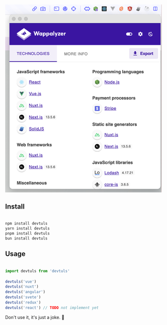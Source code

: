 
![](./image.png)


## Install

``` shell

npm install devtuls
yarn install devtuls
pnpm install devtuls
bun install devtuls

```


## Usage

```ts

import devtuls from 'devtuls'

devtuls('vue')
devtuls('nuxt')
devtuls('angular')
devtuls('svete')
devtuls('redux')
devtuls('react') // TODO not implement yet

```

Don't use it, it's just a joke. 🤡
